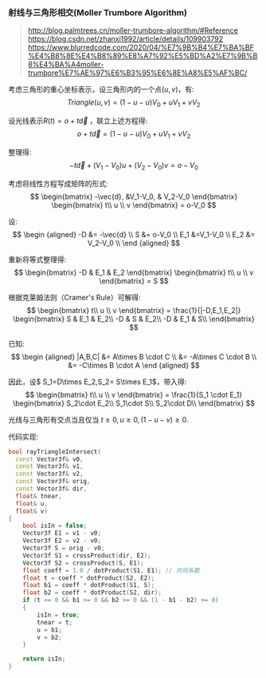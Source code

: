 ### 射线与三角形相交(Moller Trumbore Algorithm)
> http://blog.palmtrees.cn/moller-trumbore-algorithm/#Reference
> https://blog.csdn.net/zhanxi1992/article/details/109903792
> https://www.blurredcode.com/2020/04/%E7%9B%B4%E7%BA%BF%E4%B8%8E%E4%B8%89%E8%A7%92%E5%BD%A2%E7%9B%B8%E4%BA%A4moller-trumbore%E7%AE%97%E6%B3%95%E6%8E%A8%E5%AF%BC/

考虑三角形的重心坐标表示，设三角形内的一个点$(u,v)$，有:
$$
Triangle(u,v) = (1-u-u)V_0 + uV_1+vV_2
$$

设光线表示$R(t) = o+t \vec d$  ，联立上述方程得:
$$
o+t \vec d = (1-u-u)V_0 + uV_1+vV_2
$$

整理得:
$$
-t\vec{d} + (V_1-V_0)u+(V_2-V_0)v = o-V_0
$$

考虑将线性方程写成矩阵的形式:
$$
 \begin{bmatrix}
  -\vec{d}, &V_1-V_0, & V_2-V_0
  \end{bmatrix}
 \begin{bmatrix}
  t\\
  u \\
  v
  \end{bmatrix}
  = o-V_0
$$

设:
$$
\begin {aligned}
  -D &= -\vec{d} \\
  S &= o-V_0 \\
    E_1 &=V_1-V_0 \\
  E_2 &= V_2-V_0 \\
  \end {aligned}
$$

重新将等式整理得:
$$
 \begin{bmatrix}
  -D & E_1 & E_2
  \end{bmatrix}
   \begin{bmatrix}
  t\\
  u \\
  v
  \end{bmatrix}
  = S
$$


根据克莱姆法则（Cramer's Rule）可解得:
$$
 \begin{bmatrix}
  t\\
  u \\
  v
  \end{bmatrix} =
  \frac{1}{|-D,E_1,E_2|}
  \begin{bmatrix}
    S & E_1 & E_2\\
    -D & S & E_2\\
    -D & E_1 & S\\
  \end{bmatrix}
$$

已知:
$$
 \begin {aligned}
|A,B,C| &= A\times B \cdot C \\
        &= -A\times C \cdot B \\
        &= -C\times B \cdot A
  \end {aligned}
$$

因此，设$ S_1=D\times E_2,S_2= S\times E_1$，带入得:
$$
 \begin{bmatrix}
  t\\
  u \\
  v
  \end{bmatrix} =
  \frac{1}{S_1 \cdot E_1}
  \begin{bmatrix}
    S_2\cdot E_2\\
    S_1\cdot S\\
    S_2\cdot D\\
  \end{bmatrix}
$$

光线与三角形有交点当且仅当 $t \geq 0,u \geq 0,(1-u-v) \geq 0$.

代码实现:
```c++
bool rayTriangleIntersect(
  const Vector3f& v0,
  const Vector3f& v1,
  const Vector3f& v2,
  const Vector3f& orig,
  const Vector3f& dir,
  float& tnear,
  float& u,
  float& v)
{
    bool isIn = false;
    Vector3f E1 = v1 - v0;
    Vector3f E2 = v2 - v0;
    Vector3f S = orig - v0;
    Vector3f S1 = crossProduct(dir, E2);
    Vector3f S2 = crossProduct(S, E1);
    float coeff = 1.0 / dotProduct(S1, E1); // 共同系数
    float t = coeff * dotProduct(S2, E2);
    float b1 = coeff * dotProduct(S1, S);
    float b2 = coeff * dotProduct(S2, dir);
    if (t >= 0 && b1 >= 0 && b2 >= 0 && (1 - b1 - b2) >= 0)
    {
        isIn = true;
        tnear = t;
        u = b1;
        v = b2;
    }

    return isIn;
}
```
